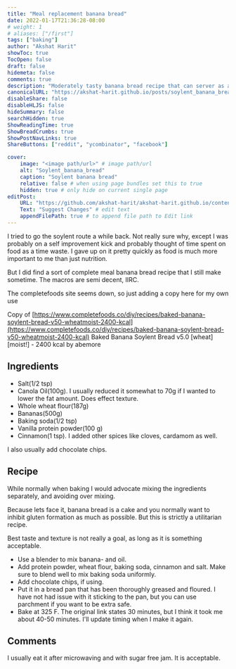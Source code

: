 ```yaml
---
title: "Meal replacement banana bread"
date: 2022-01-17T21:36:28-08:00
# weight: 1
# aliases: ["/first"]
tags: ["baking"]
author: "Akshat Harit"
showToc: true
TocOpen: false
draft: false
hidemeta: false
comments: true
description: "Moderately tasty banana bread recipe that can server as a full meal substitute"
canonicalURL: "https://akshat-harit.github.io/posts/soylent_banana_bread/"
disableShare: false
disableHLJS: false
hideSummary: false
searchHidden: true
ShowReadingTime: true
ShowBreadCrumbs: true
ShowPostNavLinks: true
ShareButtons: ["reddit", "ycombinator", "facebook"]

cover:
    image: "<image path/url>" # image path/url
    alt: "Soylent_banana_bread"
    caption: "Soylent banana bread"
    relative: false # when using page bundles set this to true
    hidden: true # only hide on current single page
editPost:
    URL: "https://github.com/akshat-harit/akshat-harit.github.io/content"
    Text: "Suggest Changes" # edit text
    appendFilePath: true # to append file path to Edit link
---
```


I tried to go the soylent route a while back. Not really sure why, except I was probably on a self improvement kick and probably thought of time spent on food as a time waste.
I gave up on it pretty quickly as food is much more important to me than just nutrition.

But I did find a sort of complete meal banana bread recipe that I still make sometime. The macros are semi decent, IIRC.

The completefoods site seems down, so just adding a copy here for my own use

Copy of 
[https://www.completefoods.co/diy/recipes/baked-banana-soylent-bread-v50-wheatmoist-2400-kcal](https://www.completefoods.co/diy/recipes/baked-banana-soylent-bread-v50-wheatmoist-2400-kcal)
Baked Banana Soylent Bread v5.0 [wheat][moist!] - 2400 kcal by abemore

## Ingredients

- Salt(1/2 tsp)
- Canola Oil(100g). I usually reduced it somewhat to 70g if I wanted to lower the fat amount. Does effect texture.
- Whole wheat flour(187g)
- Bananas(500g)
- Baking soda(1/2 tsp)
- Vanilla protein powder(100 g)
- Cinnamon(1 tsp). I added other spices like cloves, cardamom as well.

I also usually add chocolate chips.

## Recipe

While normally when baking I would advocate mixing the ingredients separately, and avoiding over mixing.

Because lets face it, banana bread is a cake and you normally want to inhibit gluten formation as much as possible. But this is strictly a utilitarian recipe.

Best taste and texture is not really a goal, as long as it is something acceptable.

- Use a blender to mix banana- and oil.
- Add protein powder, wheat flour, baking soda, cinnamon and salt. Make sure to blend well to mix baking soda uniformly.
- Add chocolate chips, if using.
- Put it in a bread pan that has been thoroughly greased and floured. I have not had issue with it sticking to the pan, but you can use parchment if you want to be extra safe.
- Bake at 325 F. The original link states 30 minutes, but I think it took me about 40-50 minutes. I'll update timing when I make it again.

## Comments

I usually eat it after microwaving and with sugar free jam.
It is acceptable.
